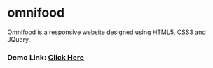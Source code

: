# omnifood

Omnifood is a responsive website designed using HTML5, CSS3 and JQuery. 

<h3>Demo Link: <a href="https://omni-food-v1.netlify.app/" target="_blank">Click Here </a></h3>
